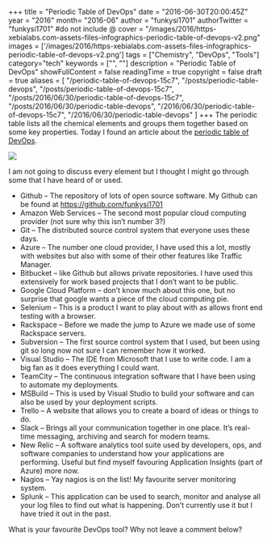 +++
title = "Periodic Table of DevOps"
date = "2016-06-30T20:00:45Z"
year = "2016"
month= "2016-06"
author = "funkysi1701"
authorTwitter = "funkysi1701" #do not include @
cover = "/images/2016/https-xebialabs.com-assets-files-infographics-periodic-table-of-devops-v2.png"
images = ['/images/2016/https-xebialabs.com-assets-files-infographics-periodic-table-of-devops-v2.png']
tags = ["Chemistry", "DevOps",  "Tools"]
category="tech"
keywords = ["", ""]
description =  "Periodic Table of DevOps"
showFullContent = false
readingTime = true
copyright = false
draft = true
aliases = [
    "/periodic-table-of-devops-15c7",
    "/posts/periodic-table-devops",
    "/posts/periodic-table-of-devops-15c7",
    "/posts/2016/06/30/periodic-table-of-devops-15c7",
    "/posts/2016/06/30/periodic-table-devops",
    "/2016/06/30/periodic-table-of-devops-15c7",
    "/2016/06/30/periodic-table-devops"
]
+++
The periodic table lists all the chemical elements and groups them together based on some key properties. Today I found an article about the [periodic table of DevOps](https://xebialabs.com/periodic-table-of-devops-tools/).

![](/images/2016/https-xebialabs.com-assets-files-infographics-periodic-table-of-devops-v2.png)

I am not going to discuss every element but I thought I might go through some that I have heard of or used.

- Github – The repository of lots of open source software. My Github can be found at https://github.com/funkysi1701
- Amazon Web Services – The second most popular cloud computing provider (not sure why this isn’t number 3?)
- Git – The distributed source control system that everyone uses these days.
- Azure – The number one cloud provider, I have used this a lot, mostly with websites but also with some of their other features like Traffic Manager.
- Bitbucket – like Github but allows private repositories. I have used this extensively for work based projects that I don’t want to be public.
- Google Cloud Platform – don’t know much about this one, but no surprise that google wants a piece of the cloud computing pie.
- Selenium – This is a product I want to play about with as allows front end testing with a browser.
- Rackspace – Before we made the jump to Azure we made use of some Rackspace servers.
- Subversion – The first source control system that I used, but been using git so long now not sure I can remember how it worked.
- Visual Studio – The IDE from Microsoft that I use to write code. I am a big fan as it does everything I could want.
- TeamCity – The continuous integration software that I have been using to automate my deployments.
- MSBuild – This is used by Visual Studio to build your software and can also be used by your deployment scripts.
- Trello – A website that allows you to create a board of ideas or things to do.
- Slack – Brings all your communication together in one place. It’s real-time messaging, archiving and search for modern teams.
- New Relic – A software analytics tool suite used by developers, ops, and software companies to understand how your applications are performing. Useful but find myself favouring Application Insights (part of Azure) more now.
- Nagios – Yay nagios is on the list! My favourite server monitoring system.
- Splunk – This application can be used to search, monitor and analyse all your log files to find out what is happening. Don’t currently use it but I have tried it out in the past.

What is your favourite DevOps tool? Why not leave a comment below?
